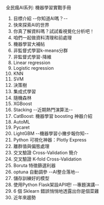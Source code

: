 全民瘋AI系列: 機器學習實戰手冊

1. 目標介紹
--你知道AI嗎？--
2. 快來探索AI的世界
3. 你真了解資料嗎？試試看視覺化分析吧！
4. 咱們一起做資料清理和前處理
5. 機器學習大補帖
6. 非監督式學習k-means分群
7. 非監督式學習-降維
8. Linear regression
9. Logistic regression
10. KNN
11. SVM
12. 決策樹
13. 集成式學習
14. 隨機森林
15. XGBoost
16. Stacking
--近期熱門演算法--
17. CatBoost: 機器學習 boosting 神器介紹
18. AutoML
19. Pycaret
20. LightGBM
--機器學習小撇步報你知--
21. Python 可視化神器：Plotly Express
22. 離群值與偏態處理
23. 交叉驗證 Cross-Validation 簡介
24. 交叉驗證 K-fold Cross-Validation
25. Boruta 特徵篩選利器
26. optuna 自動調參
--AI整合落地--
27. 儲存訓練好的模型
28. 使用Python Flask架設API吧!
--專題演講--
29. 6 個 Sklearn 錯誤悄悄地透露出你是個菜雞
30. 近年來趨勢


